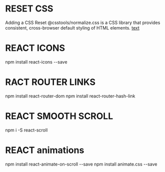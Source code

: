 # RESET CSS
Adding a CSS Reset
@csstools/normalize.css is a CSS library that provides consistent, cross-browser default styling of HTML elements.
[text](https://github.com/csstools/normalize.css)

# REACT ICONS
npm install react-icons --save

# RACT ROUTER LINKS
npm install react-router-dom 
npm install react-router-hash-link


# REACT SMOOTH SCROLL
npm i -S react-scroll

# REACT animations
npm install react-animate-on-scroll --save
npm install animate.css --save